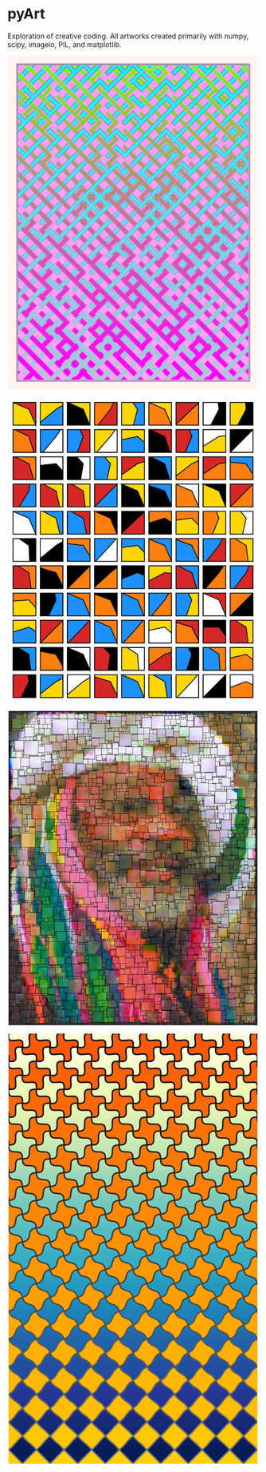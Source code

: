 # pyArt
Exploration of creative coding. All artworks created primarily with numpy, scipy, imageio, PIL, and matplotlib.

<p align="center">
<img src="gallery/c.png" width="500" class="center">
</p>

<p align="center">
<img src="gallery/semiphore1.jpg" width="500" class="center">
</p>

<p align="center">
<img src="gallery/george2_tra8ns.png" width="500" class="center">
</p>

<p align="center">
<img src="gallery/escher.png" width="500" class="center">
</p>
